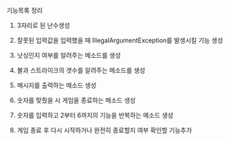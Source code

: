 기능목록 정리

1. 3자리로 된 난수생성

2. 잘못된 입력값을 입력했을 때 IllegalArgumentException를 발생시킬  기능 생성
 
3. 낫싱인지 여부를 알려주는 메소드를 생성

4. 볼과 스트라이크의 갯수를 알려주는 메소드를 생성

5. 메시지를 출력하는 메소드 생성

6. 숫자를 맞췄을 시 게임을 종료하는 메소드 생성

7. 숫자를 입력하고 2부터 6까지의 기능을 반복하는 메소드 생성

8. 게임 종료 후 다시 시작하거나 완전히 종료할지 여부 확인할 기능추가
